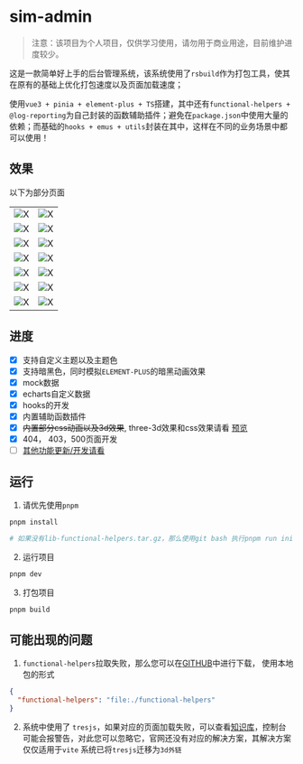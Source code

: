 # sim-admin

> 注意：该项目为个人项目，仅供学习使用，请勿用于商业用途，目前维护进度较少。

这是一款简单好上手的后台管理系统，该系统使用了`rsbuild`作为打包工具，使其在原有的基础上优化打包速度以及页面加载速度；

使用`vue3 + pinia + element-plus + TS`搭建，其中还有`functional-helpers + @log-reporting`为自己封装的函数辅助插件；避免在`package.json`中使用大量的依赖；而基础的`hooks + emus + utils`封装在其中，这样在不同的业务场景中都可以使用！

## 效果

以下为部分页面

|                                                               |                                                               |
| ------------------------------------------------------------- | ------------------------------------------------------------- |
| ![X](https://www.wxz9949.cn/cdn/images/image.9rjfk1lgws.webp) | ![X](https://www.wxz9949.cn/cdn/images/image.7zqgp51wfh.webp) |
| ![X](https://www.wxz9949.cn/cdn/images/image.5q7g5nm0wa.webp) | ![X](https://www.wxz9949.cn/cdn/images/image.7lk0y9ynvy.webp) |
| ![X](https://www.wxz9949.cn/cdn/images/image.6bh3ryiwks.webp) | ![X](https://www.wxz9949.cn/cdn/images/image.969rxqya66.webp) |
| ![X](https://www.wxz9949.cn/cdn/images/image.70adbz7qwy.webp) | ![X](https://www.wxz9949.cn/cdn/images/image.7pbpihw85.webp)  |
| ![X](https://www.wxz9949.cn/cdn/images/image.2obk4fq6s3.webp) | ![X](https://www.wxz9949.cn/cdn/images/image.1e8my48r1d.webp) |
| ![X](https://www.wxz9949.cn/cdn/images/image.5c10eskccg.webp) | ![X](https://www.wxz9949.cn/cdn/images/image.syzbtgh98.webp)  |
| ![X](https://www.wxz9949.cn/cdn/images/image.1e8my4b3nc.webp) | ![X](https://www.wxz9949.cn/cdn/images/image.1sf2ozl931.webp) |

## 进度

- [x] 支持自定义主题以及主题色
- [x] 支持暗黑色，同时模拟`ELEMENT-PLUS`的暗黑动画效果
- [x] mock数据
- [x] echarts自定义数据
- [x] hooks的开发
- [x] 内置辅助函数插件
- [x] ~~内置部分css动画以及3d效果~~, three-3d效果和css效果请看 [预览](https://wangxiaoze-view.github.io/web-demos/#button)
- [x] 404， 403，500页面开发
- [ ] [其他功能更新/开发请看](https://github.com/wangxiaoze-view/sim-admin/issues/1)

## 运行

1. 请优先使用`pnpm`

```bash
pnpm install

# 如果没有lib-functional-helpers.tar.gz，那么使用git bash 执行pnpm run init
```

2. 运行项目

```bash
pnpm dev
```

3. 打包项目

```bash
pnpm build
```

## 可能出现的问题

1. `functional-helpers`拉取失败，那么您可以在[GITHUB](https://github.com/wangxiaoze-view/functional-helpers-lib)中进行下载， 使用本地包的形式

```JSON
{
  "functional-helpers": "file:./functional-helpers"
}
```

2. 系统中使用了 `tresjs`，如果对应的页面加载失败，可以查看[知识库](https://www.wxz9949.cn/apps/demos/3d/models/common.html)，控制台可能会报警告，对此您可以忽略它，官网还没有对应的解决方案，其解决方案仅仅适用于`vite` 系统已将`tresjs`迁移为`3d外链`
